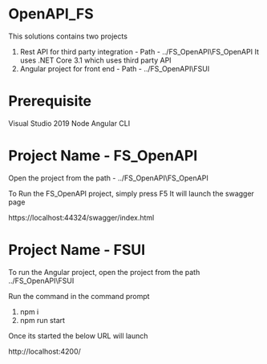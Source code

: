# OpenAPI_FS
This solutions contains two projects
1. Rest API for third party integration  -  Path - ../FS_OpenAPI\FS_OpenAPI
	It uses .NET Core 3.1 which uses third party API 
2. Angular project for front end  -  Path - ../FS_OpenAPI\FSUI


# Prerequisite 
Visual Studio 2019
Node
Angular CLI

# Project Name - FS_OpenAPI
Open the project from the path - ../FS_OpenAPI\FS_OpenAPI

To Run the FS_OpenAPI project, simply press F5
It will launch the swagger page 

https://localhost:44324/swagger/index.html


# Project Name - FSUI
To run the Angular project, open the project from the path ../FS_OpenAPI\FSUI

Run the command in the command prompt 

1. npm i 
2. npm run start

Once its started the below URL will launch

http://localhost:4200/


